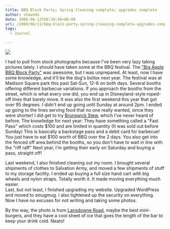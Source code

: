 ```yaml
---
title: BBQ Block Party; Spring Cleaning complete; upgrades complete
author: shawndo
date: 2008-06-12T00:39:49+00:00
url: /2008/06/11/bbq-block-party-spring-cleaning-complete-upgrades-complete
tags:
  - Journal

---
```

![](/images/2008/06/guinness.jpg)

I had to pull from stock photographs because I've been very lazy taking pictures lately. I should have taken some at the BBQ festival. The ["Big Apple BBQ Block Party"][1] was awesome, but I was unprepared. At least, now I have some knowledge, and it'll be the dog's bollox next year. The festival was at Madison Square park this past Sat-Sun, 12-6 on both days. Several booths offering different barbecue variations. If you approach the booths from the street, which is what every one did, you end up in Disneyland-style roped-off lines that barely move. It was also the first weekend this year that got over 95 degrees. I didn't end up going until Sunday at around 2pm. I ended up going to the lines serving food that no one really wanted, since they were shorter! I did get to try [Brunswick Stew][2], which I've never heard of before. The knowledge for next year: They have something called a "Fast Pass" which costs $100 and are limited in quantity (It was sold out before Sunday) This is basically a backstage pass and a debit card for barbecue! You just have to eat $100 worth of BBQ over the 2 days. You also get into the fenced off area behind the booths, so you don't have to wait in line with the "riff raff" Next year, I'm getting their early on Saturday and buying a pass, straight off!  

Last weekend, I also finished cleaning out my room. I brought several shipments of clothes to Salvation Army, and moved a few shipments of stuff to my storage facility. I ended up buying a full size hand cart with big wheels and nylon straps. Totally worth it. It made moving everything much easier.  
Last, but not least, I finished upgrading my website. Upgraded WordPress and moved to smugmug. I also tightened up the security on everything. Now I have no excuses for not writing and taking some photos.  

By the way, the photo is from [Lansdowne Road][3], maybe the best mini-burgers, and they have a cool sheet of ice that goes the length of the bar to keep your drink cold. Neato!

 [1]: http://bigapplebbq.org/
 [2]: http://en.wikipedia.org/wiki/Brunswick_stew
 [3]: http://www.lansdowneroadnyc.com/